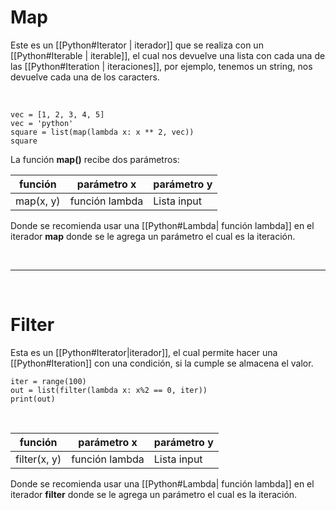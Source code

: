 # Map

Este es un [[Python#Iterator | iterador]] que se realiza con un [[Python#Iterable | iterable]], el cual nos devuelve una lista con cada una de las [[Python#Iteration | iteraciones]], por ejemplo, tenemos un string, nos devuelve cada una de los caracters.

<br/>

```jupyter
vec = [1, 2, 3, 4, 5]
vec = 'python'
square = list(map(lambda x: x ** 2, vec))
square
```

La función **map()** recibe dos parámetros:

| función   | parámetro x    | parámetro y |
| --------- | -------------- | ----------- |
| map(x, y) | función lambda | Lista input |

Donde se recomienda usar una [[Python#Lambda| función lambda]] en el iterador **map** donde se le agrega un parámetro el cual es la iteración.

<br/>

---

<br/>

# Filter

Esta es un [[Python#Iterator|iterador]], el cual permite hacer una [[Python#Iteration]] con una condición, si la cumple se almacena el valor.

```jupyter
iter = range(100)
out = list(filter(lambda x: x%2 == 0, iter))
print(out)
```
<br/>

| función      | parámetro x    | parámetro y |
| ------------ | -------------- | ----------- |
| filter(x, y) | función lambda | Lista input |

Donde se recomienda usar una [[Python#Lambda| función lambda]] en el iterador **filter** donde se le agrega un parámetro el cual es la iteración.
